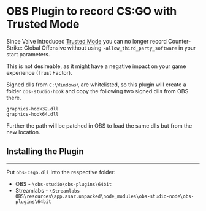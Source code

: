 # OBS Plugin to record CS:GO with Trusted Mode

Since Valve introduced [Trusted Mode](https://blog.counter-strike.net/index.php/2020/07/30991/) you can no longer record Counter-Strike: Global Offensive without using `-allow_third_party_software` in your start parameters.

This is not desireable, as it might have a negative impact on your game experience (Trust Factor).

Signed dlls from `C:\Windows\` are whitelisted, so this plugin will create a folder `obs-studio-hook` and copy the following two signed dlls from OBS there.

```
graphics-hook32.dll
graphics-hook64.dll
```

Further the path will be patched in OBS to load the same dlls but from the new location.

## Installing the Plugin
---
Put `obs-csgo.dll` into the respective folder:
* OBS - `\obs-studio\obs-plugins\64bit`
* Streamlabs - `\Streamlabs OBS\resources\app.asar.unpacked\node_modules\obs-studio-node\obs-plugins\64bit`
